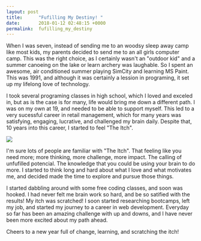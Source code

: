 ```yaml
---
layout: post
title:      "Fufilling My Destiny! "
date:       2018-01-12 02:48:15 +0000
permalink:  fufilling_my_destiny
---
```




When I was seven, instead of sending me to an woodsy sleep away camp like most kids, my parents decided to send me to an all girls computer camp. This was the right choice, as I certainly wasn't an "outdoor kid" and a summer canoeing on the lake or learn archery was laughable. So I spent an awesome, air conditioned summer playing SimCity and learning MS Paint. This was 1991, and although it was certainly a lession in programing, it set up my lifelong love of technology.

I took several programing classes in high school, which I loved and exceled in, but as is the case is for many, life would bring me down a different path. I was on my own at 19, and needed to be able to support myself. This led to a very sucessful career in retail management, which for many years was satisfying, engaging, lucrative, and challenged my brain daily. Despite that, 10 years into this career, I started to feel "The Itch".

![](https://imgur.com/gallery/rvW2J)

I'm sure lots of people are familiar with "The Itch". That feeling like you need more; more thinking, more challenge, more impact. The calling of unfufilled potencial. The knowledge that you could be using your brain to do more.  I started to think long and hard about what I love and what motivates me, and decided made the time to explore and pursue those things. 

I started dabbling around with some free coding classes, and soon was hooked. I had never felt me brain work so hard, and be so satified with the results! My itch was scratched! I soon started researching bootcamps, left my job, and started my journey to a career in web development. Everyday so far has been an amazing challenge with up and downs, and I have never been more excited about my path ahead.

Cheers to a new year full of change, learning, and scratching the itch!






